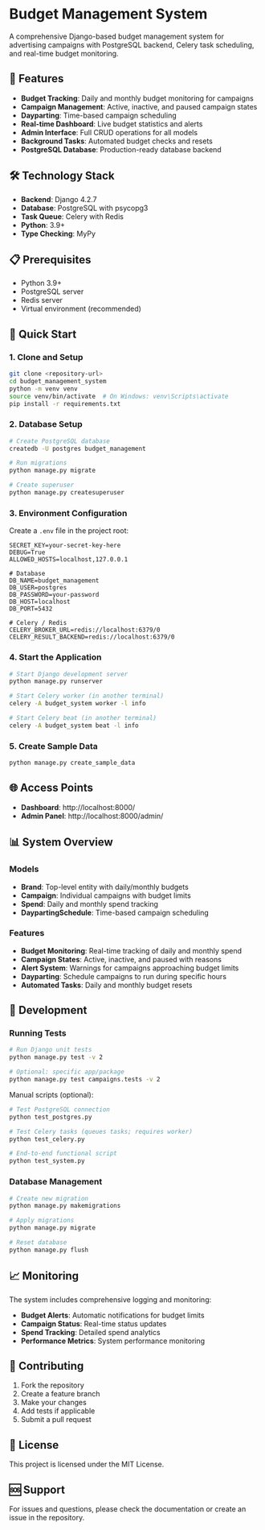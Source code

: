 # Budget Management System

A comprehensive Django-based budget management system for advertising campaigns with PostgreSQL backend, Celery task scheduling, and real-time budget monitoring.

## 🚀 Features

- **Budget Tracking**: Daily and monthly budget monitoring for campaigns
- **Campaign Management**: Active, inactive, and paused campaign states
- **Dayparting**: Time-based campaign scheduling
- **Real-time Dashboard**: Live budget statistics and alerts
- **Admin Interface**: Full CRUD operations for all models
- **Background Tasks**: Automated budget checks and resets
- **PostgreSQL Database**: Production-ready database backend

## 🛠️ Technology Stack

- **Backend**: Django 4.2.7
- **Database**: PostgreSQL with psycopg3
- **Task Queue**: Celery with Redis
- **Python**: 3.9+
- **Type Checking**: MyPy

## 📋 Prerequisites

- Python 3.9+
- PostgreSQL server
- Redis server
- Virtual environment (recommended)

## 🚀 Quick Start

### 1. Clone and Setup

```bash
git clone <repository-url>
cd budget_management_system
python -m venv venv
source venv/bin/activate  # On Windows: venv\Scripts\activate
pip install -r requirements.txt
```

### 2. Database Setup

```bash
# Create PostgreSQL database
createdb -U postgres budget_management

# Run migrations
python manage.py migrate

# Create superuser
python manage.py createsuperuser
```

### 3. Environment Configuration

Create a `.env` file in the project root:

```env
SECRET_KEY=your-secret-key-here
DEBUG=True
ALLOWED_HOSTS=localhost,127.0.0.1

# Database
DB_NAME=budget_management
DB_USER=postgres
DB_PASSWORD=your-password
DB_HOST=localhost
DB_PORT=5432

# Celery / Redis
CELERY_BROKER_URL=redis://localhost:6379/0
CELERY_RESULT_BACKEND=redis://localhost:6379/0
```

### 4. Start the Application

```bash
# Start Django development server
python manage.py runserver

# Start Celery worker (in another terminal)
celery -A budget_system worker -l info

# Start Celery beat (in another terminal)
celery -A budget_system beat -l info
```

### 5. Create Sample Data

```bash
python manage.py create_sample_data
```

## 🌐 Access Points

- **Dashboard**: http://localhost:8000/
- **Admin Panel**: http://localhost:8000/admin/

## 📊 System Overview

### Models

- **Brand**: Top-level entity with daily/monthly budgets
- **Campaign**: Individual campaigns with budget limits
- **Spend**: Daily and monthly spend tracking
- **DaypartingSchedule**: Time-based campaign scheduling

### Features

- **Budget Monitoring**: Real-time tracking of daily and monthly spend
- **Campaign States**: Active, inactive, and paused with reasons
- **Alert System**: Warnings for campaigns approaching budget limits
- **Dayparting**: Schedule campaigns to run during specific hours
- **Automated Tasks**: Daily and monthly budget resets

## 🔧 Development

### Running Tests

```bash
# Run Django unit tests
python manage.py test -v 2

# Optional: specific app/package
python manage.py test campaigns.tests -v 2
```

Manual scripts (optional):
```bash
# Test PostgreSQL connection
python test_postgres.py

# Test Celery tasks (queues tasks; requires worker)
python test_celery.py

# End-to-end functional script
python test_system.py
```

### Database Management

```bash
# Create new migration
python manage.py makemigrations

# Apply migrations
python manage.py migrate

# Reset database
python manage.py flush
```

## 📈 Monitoring

The system includes comprehensive logging and monitoring:

- **Budget Alerts**: Automatic notifications for budget limits
- **Campaign Status**: Real-time status updates
- **Spend Tracking**: Detailed spend analytics
- **Performance Metrics**: System performance monitoring

## 🤝 Contributing

1. Fork the repository
2. Create a feature branch
3. Make your changes
4. Add tests if applicable
5. Submit a pull request

## 📝 License

This project is licensed under the MIT License.

## 🆘 Support

For issues and questions, please check the documentation or create an issue in the repository.